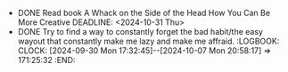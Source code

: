 - DONE Read book A Whack on the Side of the Head How You Can Be More Creative
  DEADLINE: <2024-10-31 Thu>
- DONE Try to find a way to constantly forget the bad habit/the easy wayout that constantly make me lazy and make me affraid.
  :LOGBOOK:
  CLOCK: [2024-09-30 Mon 17:32:45]--[2024-10-07 Mon 20:58:17] =>  171:25:32
  :END:
